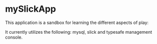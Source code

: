 mySlickApp
==========

This application is a sandbox for learning the different aspects of play:

It currently utilizes the following:
 mysql, slick and typesafe management console.

